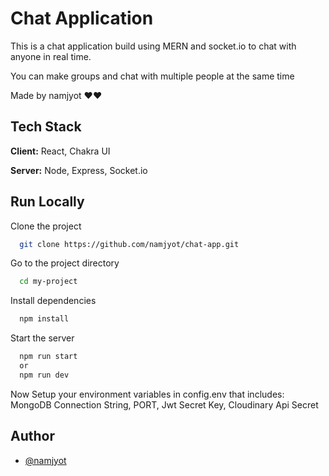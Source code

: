 
# Chat Application

This is a chat application build using MERN and socket.io to chat with anyone in real time.

You can make groups and chat with multiple people at the same time

Made by namjyot ❤️❤️





## Tech Stack

**Client:** React, Chakra UI

**Server:** Node, Express, Socket.io
## Run Locally

Clone the project

```bash
  git clone https://github.com/namjyot/chat-app.git
```

Go to the project directory

```bash
  cd my-project
```

Install dependencies

```bash
  npm install
```

Start the server

```bash
  npm run start
  or
  npm run dev
```

Now Setup your environment variables in config.env that includes: MongoDB Connection String, PORT, Jwt Secret Key, Cloudinary Api Secret


## Author

- [@namjyot](https://www.github.com/namjyot)


